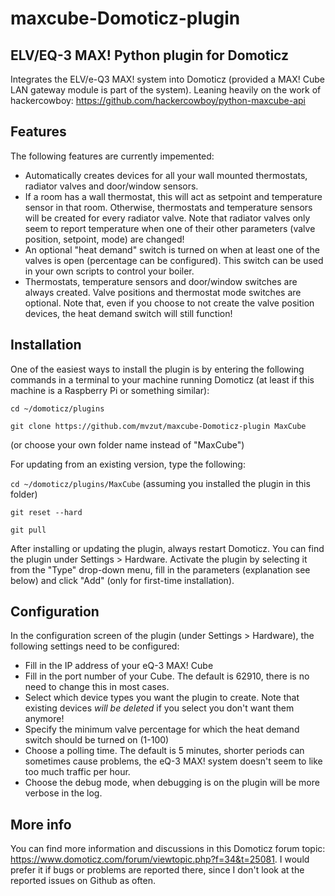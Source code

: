 # maxcube-Domoticz-plugin
## ELV/EQ-3 MAX! Python plugin for Domoticz

Integrates the ELV/e-Q3 MAX! system into Domoticz (provided a MAX! Cube LAN gateway module is part of the system). Leaning heavily on the work of hackercowboy: https://github.com/hackercowboy/python-maxcube-api

## Features
The following features are currently impemented:
* Automatically creates devices for all your wall mounted thermostats, radiator valves and door/window sensors.
* If a room has a wall thermostat, this will act as setpoint and temperature sensor in that room. Otherwise, thermostats and temperature sensors will be created for every radiator valve. Note that radiator valves only seem to report temperature when one of their other parameters (valve position, setpoint, mode) are changed!
* An optional "heat demand" switch is turned on when at least one of the valves is open (percentage can be configured). This switch can be used in your own scripts to control your boiler.
* Thermostats, temperature sensors and door/window switches are always created. Valve positions and thermostat mode switches are optional. Note that, even if you choose to not create the valve position devices, the heat demand switch will still function!

## Installation
One of the easiest ways to install the plugin is by entering the following commands in a terminal to your machine running Domoticz (at least if this machine is a Raspberry Pi or something similar):

`cd ~/domoticz/plugins`

`git clone https://github.com/mvzut/maxcube-Domoticz-plugin MaxCube`

(or choose your own folder name instead of "MaxCube")

For updating from an existing version, type the following:

`cd ~/domoticz/plugins/MaxCube` (assuming you installed the plugin in this folder)

`git reset --hard`

`git pull`

After installing or updating the plugin, always restart Domoticz. You can find the plugin under Settings > Hardware. Activate the plugin by selecting it from the "Type" drop-down menu, fill in the parameters (explanation see below) and click "Add" (only for first-time installation).

## Configuration

In the configuration screen of the plugin (under Settings > Hardware), the following settings need to be configured:

* Fill in the IP address of your eQ-3 MAX! Cube
* Fill in the port number of your Cube. The default is 62910, there is no need to change this in most cases.
* Select which  device types you want the plugin to create. Note that existing devices *will be deleted* if you select you don't want them anymore!
* Specify the minimum valve percentage for which the heat demand switch should be turned on (1-100)
* Choose a polling time. The default is 5 minutes, shorter periods can sometimes cause problems, the eQ-3 MAX! system doesn't seem to like too much traffic per hour.
* Choose the debug mode, when debugging is on the plugin will be more verbose in the log.


## More info
You can find more information and discussions in this Domoticz forum topic:
https://www.domoticz.com/forum/viewtopic.php?f=34&t=25081. I would prefer it if bugs or problems are reported there, since I don't look at the reported issues on Github as often.

